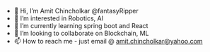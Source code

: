 - 👋 Hi, I’m Amit Chincholkar @fantasyRipper
- 👀 I’m interested in Robotics, AI
- 🌱 I’m currently learning spring boot and React
- 💞️ I’m looking to collaborate on Blockchain, ML
- 📫 How to reach me - just email @ amit.chincholkar@yahoo.com

<!---
fantasyRipper/fantasyRipper is a ✨ special ✨ repository because its `README.md` (this file) appears on your GitHub profile.
You can click the Preview link to take a look at your changes.
--->
